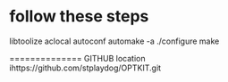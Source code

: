 # follow these steps
libtoolize
aclocal
autoconf
automake -a
./configure
make

==============
GITHUB location
ihttps://github.com/stplaydog/OPTKIT.git
